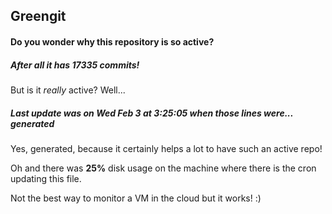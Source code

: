 ## Greengit

#### Do you wonder why this repository is so active?

##### After all it has 17335 commits!

But is it *really* active? Well...

##### Last update was on Wed Feb 3 at 3:25:05 when those lines were... generated

Yes, generated, because it certainly helps a lot to have such an active repo!

Oh and there was **25%** disk usage on the machine
where there is the cron updating this file.

Not the best way to monitor a VM in the cloud but it works! :)
